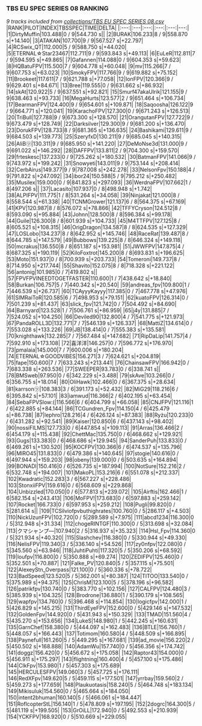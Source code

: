 ### TBS EU SPEC SERIES 08 RANKING
*9 tracks included from [collections/TBS EU SPEC SERIES 08.csv](/collections/TBS%20EU%20SPEC%20SERIES%2008.csv)*
|RANK|PILOT|INDEX|TBSSPEC|TIME|DELTA|
|:---:|:---|:---:|:---:|:---:|---:|
|1|DirtyMuffin|103.488|0 / 9|544.730 s||
|2|BURAK|106.233|8 / 9|558.870 s|+14.140|
|3|ATAKAN|107.700|9 / 9|567.527 s|+22.797|
|4|RCSwix_QT|112.000|5 / 9|588.750 s|+44.020|
|5|ETERNAL☆Star23467|112.711|9 / 9|593.843 s|+49.113|
|6|EuLeR|112.811|7 / 9|594.595 s|+49.865|
|7|Gafannen|114.088|0 / 9|604.353 s|+59.623|
|8|HQBatuFPV|115.500|7 / 9|604.778 s|+60.048|
|9|mv|115.266|7 / 9|607.753 s|+63.023|
|10|SmokyFPV|117.766|9 / 9|619.882 s|+75.152|
|11|Brookeet|117.611|7 / 9|621.788 s|+77.058|
|12|IonFPV|120.366|9 / 9|629.401 s|+84.671|
|13|Bree|119.555|0 / 9|631.662 s|+86.932|
|14|skAt|120.922|5 / 9|637.551 s|+92.821|
|15|Smurf47akaUlrik|121.155|9 / 9|638.463 s|+93.733|
|16|MegaHurts|123.577|2 / 9|651.464 s|+106.734|
|17|BearmanFPV|124.400|9 / 9|654.601 s|+109.871|
|18|Saqoosha|126.122|9 / 9|664.771 s|+120.041|
|19|KarachoFPV|127.300|0 / 9|671.243 s|+126.513|
|20|TriBull|127.788|9 / 9|673.300 s|+128.570|
|21|OrangutanFPV|127.722|9 / 9|673.479 s|+128.749|
|22|Darksilver|129.300|9 / 9|681.200 s|+136.470|
|23|DorukFPV|128.733|8 / 9|681.365 s|+136.635|
|24|Bashikami|129.611|9 / 9|684.503 s|+139.773|
|25|SzeryfxD|130.211|9 / 9|685.045 s|+140.315|
|26|AliB㋡|130.311|9 / 9|685.950 s|+141.220|
|27|DeMoNse3d|131.000|9 / 9|691.022 s|+146.292|
|28|DAFFPV|133.811|2 / 9|704.300 s|+159.570|
|29|frteskesc|137.233|0 / 9|725.262 s|+180.532|
|30|BatmanFPV|141.066|9 / 9|743.972 s|+199.242|
|31|Snowyeti|143.011|9 / 9|753.144 s|+208.414|
|32|CerbAirus|149.377|9 / 9|787.008 s|+242.278|
|33|NelsonFpv|150.188|4 / 9|791.822 s|+247.092|
|34|ibor24|150.588|5 / 9|795.212 s|+250.482|
|35|Musilex|159.000|0 / 9|841.823 s|+297.093|
|36|WerdnaFPV|107.662|1 / 8|497.206 s||
|37|Lacasito|107.937|0 / 8|498.948 s|+1.742|
|38|ALPIFPV|111.775|1 / 8|531.264 s|+34.058|
|39|Ninjakat|121.000|8 / 8|558.544 s|+61.338|
|40|TCNMGrower|121.137|6 / 8|564.375 s|+67.169|
|41|KPV|120.987|8 / 8|576.072 s|+78.866|
|42|TFFYCryson|124.512|8 / 8|593.090 s|+95.884|
|43|Johnn|128.500|8 / 8|596.384 s|+99.178|
|44|Guile|126.300|8 / 8|601.939 s|+104.733|
|45|M4TTFPV|127.125|8 / 8|605.521 s|+108.315|
|46|OrigDragon|134.587|8 / 8|624.535 s|+127.329|
|47|LOSLobo|134.237|8 / 8|642.952 s|+145.746|
|48|RaceRat|139.487|8 / 8|644.785 s|+147.579|
|49|Bubbows|139.225|8 / 8|646.324 s|+149.118|
|50|mcrakus|136.550|8 / 8|651.187 s|+153.981|
|51|JWWFPV|147.875|4 / 8|687.325 s|+190.119|
|52|KiloFoxtrot|145.200|8 / 8|693.831 s|+196.625|
|53|Moto|151.937|0 / 8|700.939 s|+203.733|
|54|Tomeroni|149.737|8 / 8|714.950 s|+217.744|
|55|Shavito|152.075|8 / 8|718.328 s|+221.122|
|56|antonig|101.985|0 / 7|419.802 s||
|57|FPVFPVINEEDTOGETFASTER|110.600|1 / 7|438.642 s|+18.840|
|58|Burkan|106.757|5 / 7|440.342 s|+20.540|
|59|andreas_fpv|109.800|1 / 7|446.539 s|+26.737|
|60|TCAyyyKayyy|117.385|0 / 7|467.778 s|+47.976|
|61|SIMRaiToR|120.585|6 / 7|498.953 s|+79.151|
|62|kuatoFPV|126.314|0 / 7|501.239 s|+81.437|
|63|slick_fpv|121.742|0 / 7|504.492 s|+84.690|
|64|Barnyard|123.528|1 / 7|506.761 s|+86.959|
|65|j4y|131.885|7 / 7|524.052 s|+104.250|
|66|Deviled90|132.800|4 / 7|541.775 s|+121.973|
|67|PandaROLL3D|132.771|7 / 7|546.139 s|+126.337|
|68|MattiZ|134.614|0 / 7|553.028 s|+133.226|
|69|JB|138.414|0 / 7|555.383 s|+135.581|
|70|knighthawk|132.285|7 / 7|567.484 s|+147.682|
|71|RipDaLip|141.757|4 / 7|592.910 s|+173.108|
|72|喜洋洋|146.257|0 / 7|596.772 s|+176.970|
|73|pmalaia|145.000|7 / 7|600.006 s|+180.204|
|74|ETERNAL☆GOODVIBES|156.271|3 / 7|624.621 s|+204.819|
|75|fape|150.600|7 / 7|633.243 s|+213.441|
|76|ChainsawFPV|166.942|0 / 7|683.338 s|+263.536|
|77|SWEEPER|93.783|0 / 6|338.741 s||
|78|BMSweb|97.950|0 / 6|342.229 s|+3.488|
|79|skAve|103.266|0 / 6|356.755 s|+18.014|
|80|OliHawk|102.466|0 / 6|367.375 s|+28.634|
|81|karrson㋡|108.383|3 / 6|391.173 s|+52.432|
|82|MiG29|118.216|6 / 6|395.842 s|+57.101|
|83|iamwud|116.366|2 / 6|402.195 s|+63.454|
|84|SebaFPVSlow:(|116.566|6 / 6|404.799 s|+66.058|
|85|CNJFPV|121.116|1 / 6|422.885 s|+84.144|
|86|TCGundren_Fpv|114.150|4 / 6|425.479 s|+86.738|
|87|lephro|128.216|4 / 6|426.124 s|+87.383|
|88|Ryżu|120.233|0 / 6|431.282 s|+92.541|
|89|Kaiser|120.850|6 / 6|437.143 s|+98.402|
|90|nossiFILMS|127.733|0 / 6|447.854 s|+109.113|
|91|Arras|136.466|2 / 6|454.179 s|+115.438|
|92|ChettMac|135.750|0 / 6|468.662 s|+129.921|
|93|Gugs|133.383|0 / 6|468.686 s|+129.945|
|94|SanderPuh|133.833|0 / 6|469.261 s|+130.520|
|95|KOCFPV|130.366|6 / 6|474.537 s|+135.796|
|96|MIRO45|131.833|0 / 6|479.386 s|+140.645|
|97|stogie|140.616|0 / 6|497.944 s|+159.203|
|98|obeny|139.000|0 / 6|503.635 s|+164.894|
|99|BONADI|150.416|0 / 6|526.735 s|+187.994|
|100|NotSure|152.216|2 / 6|532.748 s|+194.007|
|101|MakoPL|153.216|6 / 6|551.078 s|+212.337|
|102|Kwadratic|152.283|3 / 6|567.227 s|+228.486|
|103|StonxiiFPV|159.616|0 / 6|568.609 s|+229.868|
|104|Unbizzled|170.050|0 / 6|577.813 s|+239.072|
|105|Airftis|162.466|1 / 6|582.154 s|+243.413|
|106|MoFPV!|173.683|0 / 6|597.883 s|+259.142|
|107|Rocket|166.733|0 / 6|597.953 s|+259.212|
|108|Pugli|99.820|0 / 5|281.614 s||
|109|TCSilviofpvbuthighrates|100.760|0 / 5|286.117 s|+4.503|
|110|NickUzunFPV|102.720|0 / 5|289.589 s|+7.975|
|111|abcd1234|116.300|0 / 5|312.948 s|+31.334|
|112|chogeRINTGF|110.300|0 / 5|313.698 s|+32.084|
|113|クマシャンプ―|107.940|2 / 5|316.937 s|+35.323|
|114|Hsl_Fpv|114.360|0 / 5|321.934 s|+40.320|
|115|Slashchev|116.380|0 / 5|330.944 s|+49.330|
|116|NelisFPV|119.340|3 / 5|336.140 s|+54.526|
|117|zy0nfpv|122.080|0 / 5|345.560 s|+63.946|
|118|JuhtiPuhti|117.320|5 / 5|350.206 s|+68.592|
|119|loufpv|116.800|0 / 5|350.888 s|+69.274|
|120|ZEDIFPV|125.460|0 / 5|352.501 s|+70.887|
|121|Falke_PV|120.840|5 / 5|357.115 s|+75.501|
|122|AlexeyStn_Overpass|121.100|0 / 5|360.336 s|+78.722|
|123|BadSpeed|123.520|5 / 5|362.001 s|+80.387|
|124|TITOO|133.540|0 / 5|375.989 s|+94.375|
|125|ChrisM|123.100|5 / 5|378.196 s|+96.582|
|126|patrikfpv|130.740|0 / 5|383.770 s|+102.156|
|127|CALFPV|124.480|3 / 5|385.939 s|+104.325|
|128|Brodrone|136.880|1 / 5|390.179 s|+108.565|
|129|wapfpv|134.760|0 / 5|396.468 s|+114.854|
|130|logicfpv|142.000|1 / 5|426.829 s|+145.215|
|131|ThirdEyeFPV|152.600|0 / 5|429.146 s|+147.532|
|132|GoldenFpv|144.920|0 / 5|431.943 s|+150.329|
|133|TMAD|151.560|4 / 5|435.270 s|+153.656|
|134|LukeS|148.980|1 / 5|442.245 s|+160.631|
|135|GarnChef|158.380|0 / 5|444.097 s|+162.483|
|136|BTLE|156.760|1 / 5|448.057 s|+166.443|
|137|Totimom|160.580|4 / 5|448.509 s|+166.895|
|138|Paynefull|161.260|5 / 5|449.295 s|+167.681|
|139|ad_movie|156.220|2 / 5|450.502 s|+168.888|
|140|AdamWu|157.740|0 / 5|456.356 s|+174.742|
|141|doggz|156.420|0 / 5|456.672 s|+175.058|
|142|Raptor43|154.000|0 / 5|456.911 s|+175.297|
|143|flightning|160.400|4 / 5|457.100 s|+175.486|
|144|ClkFpv|153.980|1 / 5|457.303 s|+175.689|
|145|HERCULESFPV|149.060|3 / 5|457.725 s|+176.111|
|146|RedXFpv|149.620|5 / 5|459.115 s|+177.501|
|147|yrrbay|159.560|2 / 5|459.273 s|+177.659|
|148|Plaukuotasis|158.240|5 / 5|464.748 s|+183.134|
|149|Mikisuluk|154.560|0 / 5|465.664 s|+184.050|
|150|intent2bhuman|160.140|5 / 5|466.061 s|+184.447|
|151|RoflcopterStL|156.140|1 / 5|478.809 s|+197.195|
|152|2dogrc|164.300|5 / 5|481.119 s|+199.505|
|153|GrOiLL|172.940|0 / 5|492.553 s|+210.939|
|154|YCKFPV|168.920|0 / 5|510.669 s|+229.055|
